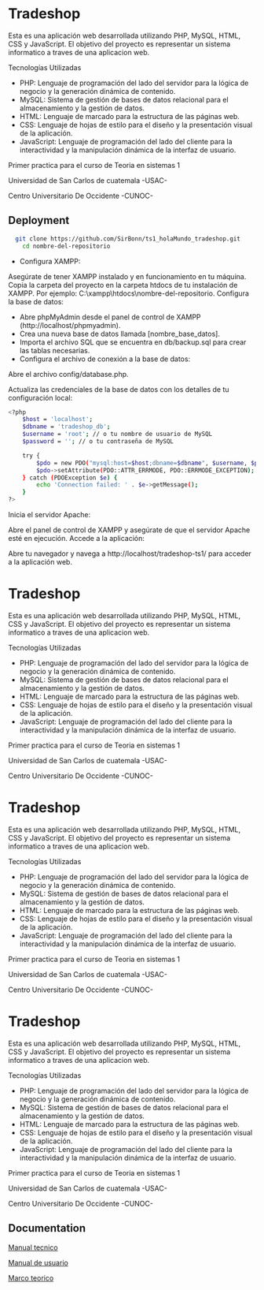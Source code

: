 
# Tradeshop



Esta es una aplicación web desarrollada utilizando PHP, MySQL, HTML, CSS y JavaScript. El objetivo del proyecto es representar un sistema informatico a traves de una aplicacion web.

Tecnologías Utilizadas
- PHP: Lenguaje de programación del lado del servidor para la lógica de negocio y la generación dinámica de contenido.
- MySQL: Sistema de gestión de bases de datos relacional para el almacenamiento y la gestión de datos.
- HTML: Lenguaje de marcado para la estructura de las páginas web.
- CSS: Lenguaje de hojas de estilo para el diseño y la presentación visual de la aplicación.
- JavaScript: Lenguaje de programación del lado del cliente para la interactividad y la manipulación dinámica de la interfaz de usuario.

Primer practica para el curso de Teoria en sistemas 1

Universidad de San Carlos de cuatemala -USAC-

Centro Universitario De Occidente -CUNOC-
## Deployment

```bash
  git clone https://github.com/SirBonn/ts1_holaMundo_tradeshop.git
    cd nombre-del-repositorio
```
- Configura XAMPP:

Asegúrate de tener XAMPP instalado y en funcionamiento en tu máquina.
Copia la carpeta del proyecto en la carpeta htdocs de tu instalación de XAMPP. Por ejemplo: C:\xampp\htdocs\nombre-del-repositorio.
Configura la base de datos:

- Abre phpMyAdmin desde el panel de control de XAMPP (http://localhost/phpmyadmin).
- Crea una nueva base de datos llamada [nombre_base_datos].
- Importa el archivo SQL que se encuentra en db/backup.sql para crear las tablas necesarias.
- Configura el archivo de conexión a la base de datos:

Abre el archivo config/database.php.

Actualiza las credenciales de la base de datos con los detalles de tu configuración local:

```bash
<?php
    $host = 'localhost';
    $dbname = 'tradeshop_db';
    $username = 'root'; // o tu nombre de usuario de MySQL
    $password = ''; // o tu contraseña de MySQL

    try {
        $pdo = new PDO("mysql:host=$host;dbname=$dbname", $username, $password);
        $pdo->setAttribute(PDO::ATTR_ERRMODE, PDO::ERRMODE_EXCEPTION);
    } catch (PDOException $e) {
        echo 'Connection failed: ' . $e->getMessage();
    }
?>
```
Inicia el servidor Apache:

Abre el panel de control de XAMPP y asegúrate de que el servidor Apache esté en ejecución.
Accede a la aplicación:

Abre tu navegador y navega a http://localhost/tradeshop-ts1/ para acceder a la aplicación web.


# Tradeshop



Esta es una aplicación web desarrollada utilizando PHP, MySQL, HTML, CSS y JavaScript. El objetivo del proyecto es representar un sistema informatico a traves de una aplicacion web.

Tecnologías Utilizadas
- PHP: Lenguaje de programación del lado del servidor para la lógica de negocio y la generación dinámica de contenido.
- MySQL: Sistema de gestión de bases de datos relacional para el almacenamiento y la gestión de datos.
- HTML: Lenguaje de marcado para la estructura de las páginas web.
- CSS: Lenguaje de hojas de estilo para el diseño y la presentación visual de la aplicación.
- JavaScript: Lenguaje de programación del lado del cliente para la interactividad y la manipulación dinámica de la interfaz de usuario.

Primer practica para el curso de Teoria en sistemas 1

Universidad de San Carlos de cuatemala -USAC-

Centro Universitario De Occidente -CUNOC-
# Tradeshop



Esta es una aplicación web desarrollada utilizando PHP, MySQL, HTML, CSS y JavaScript. El objetivo del proyecto es representar un sistema informatico a traves de una aplicacion web.

Tecnologías Utilizadas
- PHP: Lenguaje de programación del lado del servidor para la lógica de negocio y la generación dinámica de contenido.
- MySQL: Sistema de gestión de bases de datos relacional para el almacenamiento y la gestión de datos.
- HTML: Lenguaje de marcado para la estructura de las páginas web.
- CSS: Lenguaje de hojas de estilo para el diseño y la presentación visual de la aplicación.
- JavaScript: Lenguaje de programación del lado del cliente para la interactividad y la manipulación dinámica de la interfaz de usuario.

Primer practica para el curso de Teoria en sistemas 1

Universidad de San Carlos de cuatemala -USAC-

Centro Universitario De Occidente -CUNOC-
# Tradeshop



Esta es una aplicación web desarrollada utilizando PHP, MySQL, HTML, CSS y JavaScript. El objetivo del proyecto es representar un sistema informatico a traves de una aplicacion web.

Tecnologías Utilizadas
- PHP: Lenguaje de programación del lado del servidor para la lógica de negocio y la generación dinámica de contenido.
- MySQL: Sistema de gestión de bases de datos relacional para el almacenamiento y la gestión de datos.
- HTML: Lenguaje de marcado para la estructura de las páginas web.
- CSS: Lenguaje de hojas de estilo para el diseño y la presentación visual de la aplicación.
- JavaScript: Lenguaje de programación del lado del cliente para la interactividad y la manipulación dinámica de la interfaz de usuario.

Primer practica para el curso de Teoria en sistemas 1

Universidad de San Carlos de cuatemala -USAC-

Centro Universitario De Occidente -CUNOC-
## Documentation

[Manual tecnico](https://github.com/SirBonn/ts1_holaMundo_tradeshop/blob/main/Documentation/pracc_HolaMundo_ManualTecnico.pdf)

[Manual de usuario](https://github.com/SirBonn/ts1_holaMundo_tradeshop/blob/main/Documentation/pracc_HolaMundo_ManualUsuario.pdf)

[Marco teorico](https://github.com/SirBonn/ts1_holaMundo_tradeshop/blob/main/Documentation/pracc_HolaMundo_MarcoTeorico.pdf)
